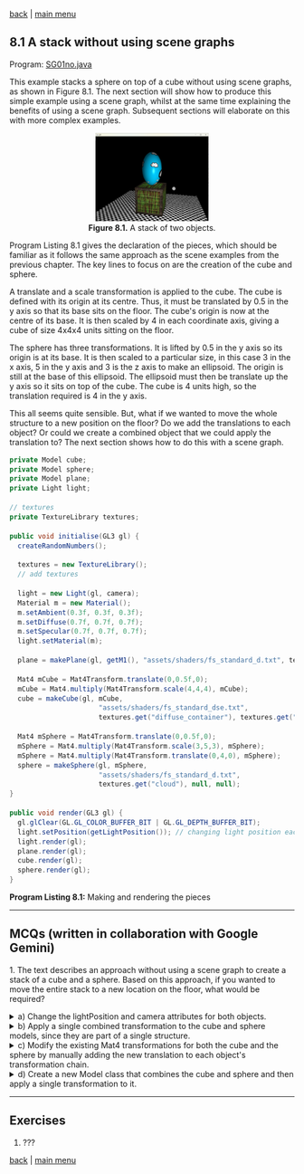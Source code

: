 [back](ch8.md) | [main menu](../README.md)
 
## 8.1 A stack without using scene graphs

Program: [SG01no.java](/ch8_sg/ch8_1_stack_no_sg)

This example stacks a sphere on top of a cube without using scene graphs, as shown in Figure 8.1. The next section will show how to produce this simple example using a scene graph, whilst at the same time explaining the benefits of using a scene graph. Subsequent sections will elaborate on this with more complex examples.

<p align="center">
  <img src="ch8_img/ch8_1_stack.png" alt="a sphere on top of a cube" width="200"><br>
  <strong>Figure 8.1.</strong> A stack of two objects.
</p>

Program Listing 8.1 gives the declaration of the pieces, which should be familiar as it follows the same approach as the scene examples from the previous chapter. The key lines to focus on are the creation of the cube and sphere.

A translate and a scale transformation is applied to the cube. The cube is defined with its origin at its centre. Thus, it must be translated by 0.5 in the y axis so that its base sits on the floor. The cube's origin is now at the centre of its base. It is then scaled by 4 in each coordinate axis, giving a cube of size 4x4x4 units sitting on the floor.

The sphere has three transformations. It is lifted by 0.5 in the y axis so its origin is at its base. It is then scaled to a particular size, in this case 3 in the x axis, 5 in the y axis and 3 is the z axis to make an ellipsoid. The origin is still at the base of this ellipsoid. The ellipsoid must then be translate up the y axis so it sits on top of the cube. The cube is 4 units high, so the translation required is 4 in the y axis.

This all seems quite sensible. But, what if we wanted to move the whole structure to a new position on the floor? Do we add the translations to each object? Or could we create a combined object that we could apply the translation to? The next section shows how to do this with a scene graph.

```java
private Model cube;
private Model sphere;
private Model plane;
private Light light;

// textures
private TextureLibrary textures;

public void initialise(GL3 gl) {
  createRandomNumbers();

  textures = new TextureLibrary();
  // add textures

  light = new Light(gl, camera);
  Material m = new Material();
  m.setAmbient(0.3f, 0.3f, 0.3f);
  m.setDiffuse(0.7f, 0.7f, 0.7f);
  m.setSpecular(0.7f, 0.7f, 0.7f);
  light.setMaterial(m);

  plane = makePlane(gl, getM1(), "assets/shaders/fs_standard_d.txt", textures.get("chequerboard"), null, null);
  
  Mat4 mCube = Mat4Transform.translate(0,0.5f,0);
  mCube = Mat4.multiply(Mat4Transform.scale(4,4,4), mCube);
  cube = makeCube(gl, mCube,
                      "assets/shaders/fs_standard_dse.txt", 
                      textures.get("diffuse_container"), textures.get("specular_container"), textures.get("matrix"));

  Mat4 mSphere = Mat4Transform.translate(0,0.5f,0);
  mSphere = Mat4.multiply(Mat4Transform.scale(3,5,3), mSphere);
  mSphere = Mat4.multiply(Mat4Transform.translate(0,4,0), mSphere);
  sphere = makeSphere(gl, mSphere,
                      "assets/shaders/fs_standard_d.txt", 
                      textures.get("cloud"), null, null);
}

public void render(GL3 gl) {
  gl.glClear(GL.GL_COLOR_BUFFER_BIT | GL.GL_DEPTH_BUFFER_BIT);
  light.setPosition(getLightPosition()); // changing light position each frame
  light.render(gl);
  plane.render(gl);
  cube.render(gl);
  sphere.render(gl);
}
```

**Program Listing 8.1:** Making and rendering the pieces

---


## MCQs (written in collaboration with Google Gemini)

<p>1. The text describes an approach without using a scene graph to create a stack of a cube and a sphere. Based on this approach, if you wanted to move the entire stack to a new location on the floor, what would be required?</p>
<details>
<summary>a) Change the lightPosition and camera attributes for both objects.</summary>
<p><b>Incorrect.</b> The lightPosition and camera attributes control the lighting and viewing perspective, respectively, not the position of the models in the world.</p>
</details>
<details>
<summary>b) Apply a single combined transformation to the cube and sphere models, since they are part of a single structure.</summary>
<p><b>Incorrect.</b> The text explains that this approach does not treat the cube and sphere as a single combined object. The next section on scene graphs shows how to achieve this.</p>
</details>
<details>
<summary>c) Modify the existing Mat4 transformations for both the cube and the sphere by manually adding the new translation to each object's transformation chain.</summary>
<p><b>Correct.</b> The text states that a key problem with this approach is that to move the entire structure, you would have to manually "add the translations to each object," as each object is transformed and rendered independently.</p>
</details>
<details>
<summary>d) Create a new Model class that combines the cube and sphere and then apply a single transformation to it.</summary>
<p><b>Incorrect.</b> This is instead the solution that a scene graph would provide, as mentioned in the text.</p>
</details>

---

## Exercises

1. ???

[back](ch8.md) | [main menu](../README.md)